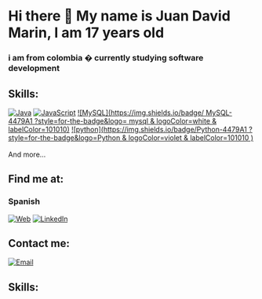# Hi there 👋 My name is Juan David Marin, I am 17 years old
### i am from colombia � currently studying software development


## Skills:
[![Java](https://img.shields.io/badge/Java-007396?style=for-the-badge&logo=java&logoColor=white&labelColor=101010)]()
[![JavaScript](https://img.shields.io/badge/JavaScript-F7DF1E?style=for-the-badge&logo=javascript&logoColor=white&labelColor=101010)]()
[![MySQL](https://img.shields.io/badge/ MySQL-4479A1 ?style=for-the-badge&logo= mysql & logoColor=white & labelColor=101010)]()
[![python](https://img.shields.io/badge/Python-4479A1 ?style=for-the-badge&logo=Python & logoColor=violet & labelColor=101010 )]()  
</br>
And more...

## Find me at:

### Spanish
[![Web](https://img.shields.io/badge/Mi_Sitio_Web-devexperto.com-14a1f0?style=for-the-badge&logo=wordpress&logoColor=white&labelColor=101010)](https://devexperto.com)
[![LinkedIn](https://img.shields.io/badge/LinkedIn-Antonio_Leiva-0077B5?style=for-the-badge&logo=linkedin&logoColor=white&labelColor=101010)](https://devexperto.com/linkedin)

## Contact me:

[![Email](https://img.shields.io/badge/EMAIL-devexperto.com-44a3f1?style=for-the-badge&logo=gmail&logoColor=white&labelColor=101010)](https://devexperto.com/contacto)


## Skills:



